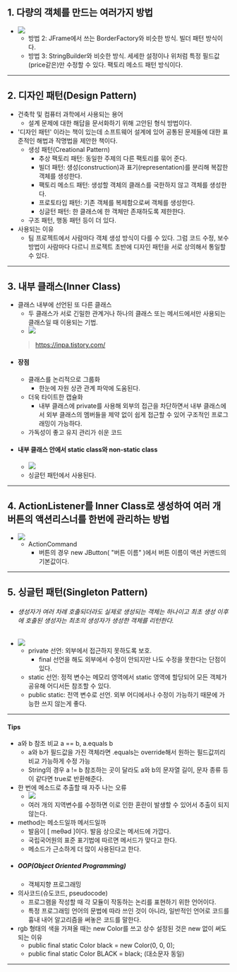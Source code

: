 ## 1. 다량의 객체를 만드는 여러가지 방법
- ![](image/createmanyobjects.jpg)
	- 방법 2: JFrame에서 쓰는 BorderFactory와 비슷한 방식. 빌더 패턴 방식이다.
	- 방법 3: StringBuilder와 비슷한 방식. 세세한 설정이나 위처럼 특정 필드값(price같은)만 수정할 수 있다. 팩토리 메소드 패턴 방식이다.

---
## 2. 디자인 패턴(Design Pattern)
- 건축학 및 컴퓨터 과학에서 사용되는 용어
	- 설계 문제에 대한 해답을 문서화하기 위해 고안된 형식 방법이다.
- '디자인 패턴' 이라는 책이 있는데 소프트웨어 설계에 있어 공통된 문제들에 대한 표준적인 해법과 작명법을 제안한 책이다.
	- 생성 패턴(Creational Pattern)
		- 추상 팩토리 패턴: 동일한 주제의 다른 팩토리를 묶어 준다.
		- 빌더 패턴: 생성(construction)과 표기(representation)를 분리해 복잡한 객체를 생성한다.
		- 팩토리 메소드 패턴: 생성할 객체의 클래스를 국한하지 않고 객체를 생성한다.
		- 프로토타입 패턴: 기존 객체를 복제함으로써 객체를 생성한다.
		- 싱글턴 패턴: 한 클래스에 한 객체만 존재하도록 제한한다.
	- 구조 패턴, 행동 패턴 등이 더 있다.
- 사용되는 이유
	- 팀 프로젝트에서 사람마다 객체 생성 방식이 다를 수 있다. 그럼 코드 수정, 보수 방법이 사람마다 다르니 프로젝트 초반에 디자인 패턴을 서로 상의해서 통일할 수 있다.

- ---
## 3. 내부 클래스(Inner Class)
- 클래스 내부에 선언된 또 다른 클래스
	- 두 클래스가 서로 긴밀한 관계거나 하나의 클래스 또는 메서드에서만 사용되는 클래스일 때 이용되는 기법.
	- ![](image/innerclass%20model.jpg)
	>https://inpa.tistory.com/
- #### 장점
	- 클래스를 논리적으로 그룹화
		- 한눈에 자원 상관 관계 파악에 도움된다.
	- 더욱 타이트한 캡슐화
		- 내부 클래스에 private를 사용해 외부의 접근을 차단하면서 내부 클래스에서 외부 클래스의 멤버들을 제약 없이 쉽게 접근할 수 있어 구조적인 프로그래밍이 가능하다.
	- 가독성이 좋고 유지 관리가 쉬운 코드
- #### 내부 클래스 안에서 static class와 non-static class
	- ![](image/innerclass%20static%20nonstatic.jpg)
	- 싱글턴 패턴에서 사용된다.

---
## 4. ActionListener를 Inner Class로 생성하여 여러 개 버튼의 액션리스너를 한번에 관리하는 방법
-  ![](image/여러%20개%20버튼%20액션리스너를%20통합해서%20관리하는%20방법.jpg)
	- ActionCommand
		- 버튼의 경우 new JButton( "버튼 이름" )에서 버튼 이름이 액션 커맨드의 기본값이다.

---
## 5. 싱글턴 패턴(Singleton Pattern)
- ###### 생성자가 여러 차례 호출되더라도 실제로 생성되는 객체는 하나이고 최초 생성 이후에 호출된 생성자는 최초의 생성자가 생성한 객체를 리턴한다.
- ![](image/singleton.jpg)
	- private 선언: 외부에서 접근하지 못하도록 보호.
		- final 선언을 해도 외부에서 수정이 안되지만 나도 수정을 못한다는 단점이 있다.
	- static 선언: 정적 변수는 메모리 영역에서 static 영역에 할당되어 모든 객체가 공유해 어디서든 참조할 수 있다.
	- public static: 전역 변수로 선언. 외부 어디에서나 수정이 가능하기 때문에 가능한 쓰지 않는게 좋다.

---
#### Tips
- a와 b 참조 비교 a == b, a.equals b
	- a와 b가 필드값을 가진 객체라면 .equals는 override해서 원하는 필드값끼리 비교 가능하게 수정 가능
	- String의 경우  a != b 참조하는 곳이 달라도 a와 b의 문자열 길이, 문자 종류 등이 같다면 true로 반환해준다.
- 한 번에 메소드로 추출할 때 자주 나는 오류
	- ![](image/메소드%20추출%20때%20나는%20에러%201.jpg)
	- 여러 개의 지역변수를 수정하면 이로 인한 혼란이 발생할 수 있어서 추출이 되지 않는다.
- method는 메소드일까 메서드일까
	- 발음이 \[ meθəd ]이다. 발음 상으로는 메서드에 가깝다.
	- 국립국어원의 표준 표기법에 따르면 메서드가 맞다고 한다.
	- 메소드가 근소하게 더 많이 사용된다고 한다.
- ##### OOP(Object Oriented Programming)
	- 객체지향 프로그래밍
- 의사코드(슈도코드, pseudocode)
	- 프로그램을 작성할 때 각 모듈이 작동하는 논리를 표현하기 위한 언어이다.
	- 특정 프로그래밍 언어의 문법에 따라 쓰인 것이 아니라, 일반적인 언어로 코드를 흉내 내어 알고리즘을 써놓은 코드를 말한다.
- rgb 형태의 색을 가져올 때는 new Color를 쓰고 상수 설정된 것은 new 없이 써도 되는 이유
	- public final static Color black = new Color(0, 0, 0);
	- public final static Color BLACK = black; (대소문자 동일)

---
